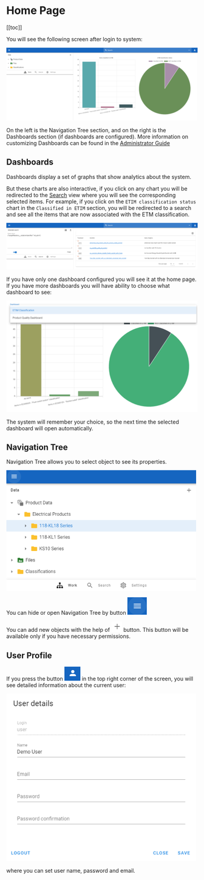 # Home Page

[[toc]]

You will see the following screen after login to system:

<img src="./images/home1.png"> 

On the left is the Navigation Tree section, and on the right is the Dashboards section (if dashboards are configured). More information on customizing Dashboards can be found in the 
[Administrator Guide](http://www.openpim.org/docs/admin/guide/05_Dashboards.html)

## Dashboards

Dashboards display a set of graphs that show analytics about the system.

But these charts are also interactive, if you click on any chart you will be redirected to the [Search](./03_Search.md) view where you will see the corresponding selected items.
For example, if you click on the `ETIM classification status` chart in the `Classified in ETIM` section, you will be redirected to a search and see all the items that are now associated with the ETM classification.

<img src="./images/home2.png"> 

If you have only one dashboard configured you will see it at the home page. If you have more dashboards you will have ability to choose what dashboard to see:

<img src="./images/home3.png"> 

The system will remember your choice, so the next time the selected dashboard will open automatically.

## Navigation Tree

Navigation Tree allows you to select object to see its properties.

<img src="./images/home4.png" width="500">  

You can hide or open Navigation Tree by button ![Open/Close button](./images/home5.png)

You can add new objects with the help of ![Add button](./images/home6.png) button. This button will be available only if you have necessary permissions.

## User Profile

If you press the button ![User Profile](./images/home7.png) in the top right corner of the screen, you will see detailed information about the current user:

<img src="./images/home8.png" width="500">  

where you can set user name, password and email.



